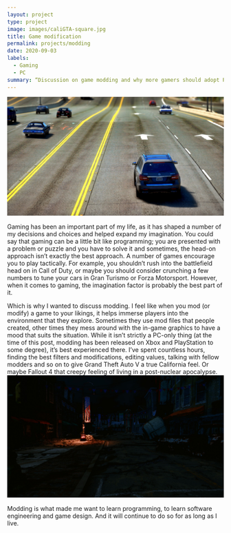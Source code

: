 ```yaml
---
layout: project
type: project
image: images/caliGTA-square.jpg
title: Game modification
permalink: projects/modding
date: 2020-09-03
labels:
  - Gaming
  - PC
summary: “Discussion on game modding and why more gamers should adopt PC gaming”
---
```


<img class="ui medium right floated rounded image" src="/images/caliGTA.jpg">

Gaming has been an important part of my life, as it has shaped a number of my decisions and choices and helped expand my imagination. You could say that gaming can be a little bit like programming; you are presented with a problem or puzzle and you have to solve it and sometimes, the head-on approach isn’t exactly the best approach. A number of games encourage you to play tactically. For example, you shouldn’t rush into the battlefield head on in Call of Duty, or maybe you should consider crunching a few numbers to tune your cars in Gran Turismo or Forza Motorsport. However, when it comes to gaming, the imagination factor is probably the best part of it.

Which is why I wanted to discuss modding. I feel like when you mod (or modify) a game to your likings, it helps immerse players into the environment that they explore. Sometimes they use mod files that people created, other times they mess around with the in-game graphics to have a mood that suits the situation. While it isn’t strictly a PC-only thing (at the time of this post, modding has been released on Xbox and PlayStation to some degree), it’s best experienced there. I’ve spent countless hours, finding the best filters and modifications, editing values, talking with fellow modders and so on to give Grand Theft Auto V a true California feel. Or maybe Fallout 4 that creepy feeling of living in a post-nuclear apocalypse.
<img class="ui medium right floated rounded image" src="/images/darkGrimy.jpg">

Modding is what made me want to learn programming, to learn software engineering and game design. And it will continue to do so for as long as I live.
